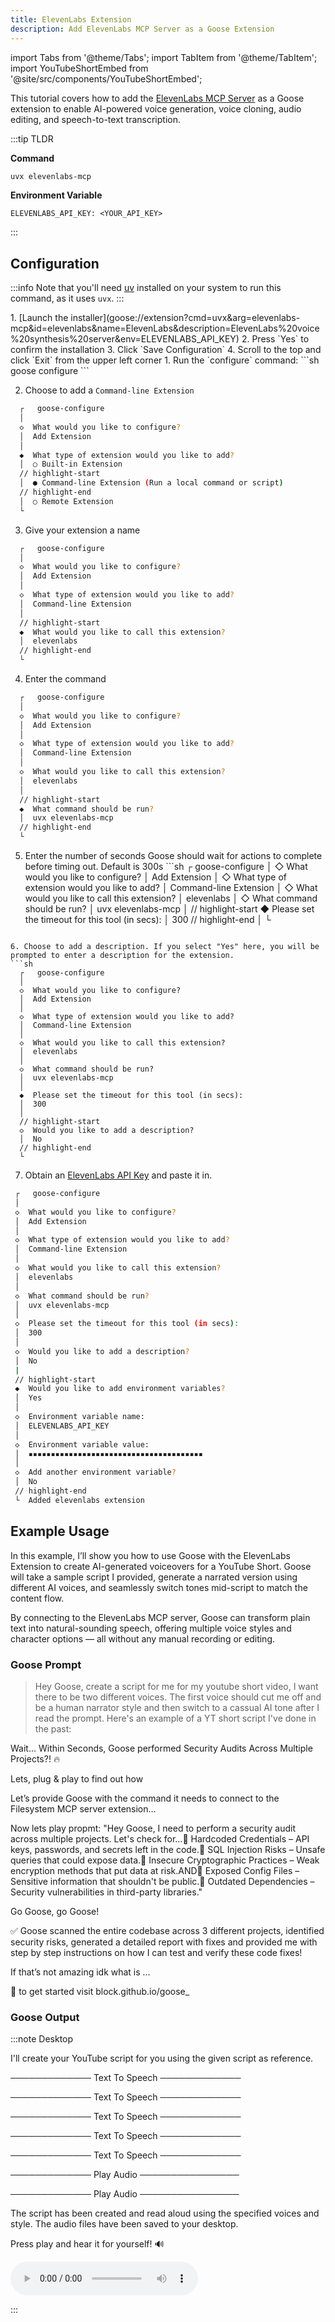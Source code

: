 ```yaml
---
title: ElevenLabs Extension
description: Add ElevenLabs MCP Server as a Goose Extension
---
```


import Tabs from '@theme/Tabs';
import TabItem from '@theme/TabItem';
import YouTubeShortEmbed from '@site/src/components/YouTubeShortEmbed';

<YouTubeShortEmbed videoUrl="https://www.youtube.com/embed/1Z8XtjQ9El0" />


This tutorial covers how to add the [ElevenLabs MCP Server](https://github.com/yamadashy/repomix) as a Goose extension to enable AI-powered voice generation, voice cloning, audio editing, and speech-to-text transcription.

:::tip TLDR

**Command**
```sh
uvx elevenlabs-mcp
```

**Environment Variable**
```
ELEVENLABS_API_KEY: <YOUR_API_KEY>
```
:::

## Configuration

:::info
Note that you'll need [uv](https://docs.astral.sh/uv/#installation) installed on your system to run this command, as it uses `uvx`.
:::


<Tabs groupId="interface">
  <TabItem value="ui" label="Goose Desktop" default>
  1. [Launch the installer](goose://extension?cmd=uvx&arg=elevenlabs-mcp&id=elevenlabs&name=ElevenLabs&description=ElevenLabs%20voice%20synthesis%20server&env=ELEVENLABS_API_KEY)
  2. Press `Yes` to confirm the installation
  3. Click `Save Configuration`
  4. Scroll to the top and click `Exit` from the upper left corner
  </TabItem>
  <TabItem value="cli" label="Goose CLI">
  1. Run the `configure` command:
  ```sh
  goose configure
  ```

  2. Choose to add a `Command-line Extension`
  ```sh
    ┌   goose-configure 
    │
    ◇  What would you like to configure?
    │  Add Extension 
    │
    ◆  What type of extension would you like to add?
    │  ○ Built-in Extension 
    // highlight-start    
    │  ● Command-line Extension (Run a local command or script)
    // highlight-end    
    │  ○ Remote Extension 
    └ 
  ```

  3. Give your extension a name
  ```sh
    ┌   goose-configure 
    │
    ◇  What would you like to configure?
    │  Add Extension 
    │
    ◇  What type of extension would you like to add?
    │  Command-line Extension 
    │
    // highlight-start
    ◆  What would you like to call this extension?
    │  elevenlabs
    // highlight-end
    └ 
  ```

  4. Enter the command
  ```sh
    ┌   goose-configure 
    │
    ◇  What would you like to configure?
    │  Add Extension 
    │
    ◇  What type of extension would you like to add?
    │  Command-line Extension 
    │
    ◇  What would you like to call this extension?
    │  elevenlabs
    │
    // highlight-start
    ◆  What command should be run?
    │  uvx elevenlabs-mcp
    // highlight-end
    └ 
  ```  

  5. Enter the number of seconds Goose should wait for actions to complete before timing out. Default is 300s
    ```sh
    ┌   goose-configure 
    │
    ◇  What would you like to configure?
    │  Add Extension 
    │
    ◇  What type of extension would you like to add?
    │  Command-line Extension 
    │
    ◇  What would you like to call this extension?
    │  elevenlabs
    │
    ◇  What command should be run?
    │  uvx elevenlabs-mcp
    │
    // highlight-start
    ◆  Please set the timeout for this tool (in secs):
    │  300
    // highlight-end
    │
    └ 
  ```

  6. Choose to add a description. If you select "Yes" here, you will be prompted to enter a description for the extension.
  ```sh
    ┌   goose-configure 
    │
    ◇  What would you like to configure?
    │  Add Extension 
    │
    ◇  What type of extension would you like to add?
    │  Command-line Extension 
    │
    ◇  What would you like to call this extension?
    │  elevenlabs
    │
    ◇  What command should be run?
    │  uvx elevenlabs-mcp
    │
    ◆  Please set the timeout for this tool (in secs):
    │  300
    │
    // highlight-start
    ◇  Would you like to add a description?
    │  No
    // highlight-end
    └ 
  ```

  7. Obtain an [ElevenLabs API Key](https://elevenlabs.io/app/settings/api-keys) and paste it in.

   ```sh
    ┌   goose-configure 
    │
    ◇  What would you like to configure?
    │  Add Extension 
    │
    ◇  What type of extension would you like to add?
    │  Command-line Extension 
    │
    ◇  What would you like to call this extension?
    │  elevenlabs
    │
    ◇  What command should be run?
    │  uvx elevenlabs-mcp
    │
    ◇  Please set the timeout for this tool (in secs):
    │  300
    │  
    ◇  Would you like to add a description?
    │  No   
    |   
    // highlight-start
    ◆  Would you like to add environment variables?
    │  Yes 
    │
    ◇  Environment variable name:
    │  ELEVENLABS_API_KEY
    │
    ◇  Environment variable value:
    │  ▪▪▪▪▪▪▪▪▪▪▪▪▪▪▪▪▪▪▪▪▪▪▪▪▪▪▪▪▪▪▪▪▪▪▪▪▪▪▪
    │
    ◇  Add another environment variable?
    │  No 
    // highlight-end
    └  Added elevenlabs extension
  ```   

  </TabItem>
</Tabs>

## Example Usage

In this example, I’ll show you how to use Goose with the ElevenLabs Extension to create AI-generated voiceovers for a YouTube Short. Goose will take a sample script I provided, generate a narrated version using different AI voices, and seamlessly switch tones mid-script to match the content flow.

By connecting to the ElevenLabs MCP server, Goose can transform plain text into natural-sounding speech, offering multiple voice styles and character options — all without any manual recording or editing.

### Goose Prompt

> Hey Goose, create a script for me for my youtube short video, I want there to be two different voices. The first voice should cut me off and be a human narrator style and then switch to a cassual AI tone after I read the prompt. Here's an example of a YT short script I've done in the past: 

Wait… Within Seconds, Goose performed Security Audits Across Multiple Projects?! 🔥

Lets, plug & play to find out how 

Let’s provide Goose with the command it needs to connect to the Filesystem MCP server extension…

Now lets play 
propmt:  "Hey Goose, I need to perform a security audit across multiple projects. Let's check for…🔹 Hardcoded Credentials – API keys, passwords, and secrets left in the code.🔹 SQL Injection Risks – Unsafe queries that could expose data.🔹 Insecure Cryptographic Practices – Weak encryption methods that put data at risk.AND🔹 Exposed Config Files – Sensitive information that shouldn't be public.🔹 Outdated Dependencies – Security vulnerabilities in third-party libraries."

Go Goose, go Goose!

✅ Goose scanned the entire codebase across 3 different projects, identified security risks, generated a detailed report with fixes and provided me with step by step instructions on how I can test and verify these code fixes! 

If that’s not amazing idk what is …

🚀 to get started visit block.github.io/goose_


### Goose Output

:::note Desktop

I'll create your YouTube script for you using the given script as reference. 

───────────── Text To Speech ─────────────

───────────── Text To Speech ─────────────

───────────── Text To Speech ─────────────

───────────── Text To Speech ─────────────

───────────── Text To Speech ─────────────

───────────── Play Audio  ────────────────

───────────── Play Audio  ────────────────

The script has been created and read aloud using the specified voices and style. The audio files have been saved to your desktop.

Press play and hear it for yourself! 🔊

<audio controls>
  <source src="/goose/audio/elevenlabs-mcp-demo.mp3" type="audio/mpeg" />
  Your browser does not support the audio element.
</audio>

:::